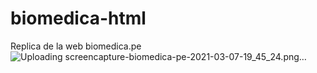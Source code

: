 # biomedica-html
Replica de la web biomedica.pe 
![Uploading screencapture-biomedica-pe-2021-03-07-19_45_24.png…]()
